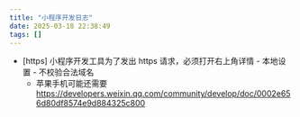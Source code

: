 ```yaml
---
title: "小程序开发日志"
date: 2025-03-18 22:38:49
tags: []
---
```

- [https] 小程序开发工具为了发出 https 请求，必须打开右上角详情 - 本地设置 - 不校验合法域名
    - 苹果手机可能还需要 https://developers.weixin.qq.com/community/develop/doc/0002e656d80df8574e9d884325c800